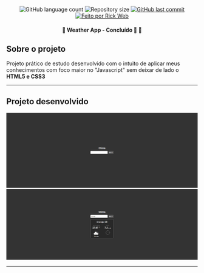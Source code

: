 <p align="center">
  <img alt="GitHub language count" src="https://img.shields.io/github/languages/count/rickweb3/weather-app?color=%2304D361">
  <img alt="Repository size" src="https://img.shields.io/github/repo-size/rickweb3/weather-app">
  <a href="https://github.com/rickweb3/weather-app/commits/master">
    <img alt="GitHub last commit" src="https://img.shields.io/github/last-commit/rickweb3/weather-app">
  </a>
  <a href="">
    <img alt="Feito por Rick Web" src="https://img.shields.io/badge/desenvolvido%20por-RickWeb-%237519C1">
  </a>
</p>



<h4 align="center"> 
	🚧 Weather App - Concluído 🚀 🚧
</h4>



## Sobre o projeto

Projeto prático de estudo desenvolvido com o intuito de aplicar meus conhecimentos com foco maior no "Javascript" sem deixar de lado o **HTML5 e CSS3**

---


## Projeto desenvolvido

![Screenshot](img_readme/overview_weather_app_1.png)
![Screenshot](img_readme/overview_weather_app_2.png)

---
